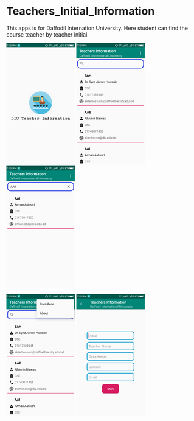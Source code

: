 # Teachers_Initial_Information
This apps is for Daffodil Internation University. Here student can find the course teacher by teacher initial.

<img height='320' weight='240' src="78369330_945516165820288_8250440010189242368_n.png"/>  <img height='320' weight='240' src="75439524_2346339322345761_4216632005963546624_n.png"/>  <img height='320' weight='240' src="78945470_815637298855296_1051084239426027520_n.png"/>

<img height='320' weight='240' src="77142283_2372707673044743_2085865448716369920_n.png"/>  <img height='320' weight='240' src="69627946_570721253679469_7923371765198225408_n.png"/>

